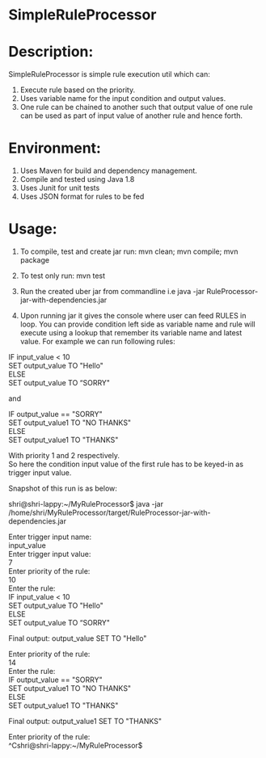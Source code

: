 # SimpleRuleProcessor

Description:
============
SimpleRuleProcessor is simple rule execution util which can:
1. Execute rule based on the priority.
2. Uses variable name for the input condition and output values.
3. One rule can be chained to another such that output value of one rule can be used as part of input value of another rule and hence forth.


Environment:
============
1. Uses Maven for build and dependency management.
2. Compile and tested using Java 1.8
3. Uses Junit for unit tests
4. Uses JSON format for rules to be fed


Usage:
=======

1. To compile, test and create jar run:
mvn clean; mvn compile; mvn package

2. To test only run:
mvn test

3. Run the created uber jar from commandline i.e
java -jar RuleProcessor-jar-with-dependencies.jar

4. Upon running jar it gives the console where user can feed RULES in loop.
You can provide condition left side as variable name and rule will execute using a lookup that remember its variable name and latest value.
For example we can run following rules:  
   
IF input_value < 10   
        SET output_value TO "Hello"   
ELSE   
        SET output_value TO “SORRY"   
   
and   
   
IF output_value == "SORRY"    
    SET output_value1 TO "NO THANKS"   
ELSE    
    SET output_value1 TO "THANKS"   
   
With priority 1 and 2 respectively.   
So here the condition input value of the first rule has to be keyed-in as trigger input value.    
   
Snapshot of this run is as below:   
  
shri@shri-lappy:~/MyRuleProcessor$ java -jar /home/shri/MyRuleProcessor/target/RuleProcessor-jar-with-dependencies.jar    

Enter trigger input name:    
input_value   
Enter trigger input value:   
7  
Enter priority of the rule:   
10   
Enter the rule:   
IF input_value < 10  
        SET output_value TO "Hello"   
ELSE   
        SET output_value TO “SORRY"  
  
Final output: output_value SET TO "Hello"  
  
Enter priority of the rule:  
14  
Enter the rule:   
IF output_value == "SORRY"  
    SET output_value1 TO "NO THANKS"  
ELSE   
    SET output_value1 TO "THANKS"  
  
Final output: output_value1 SET TO "THANKS"  
  
Enter priority of the rule:  
^Cshri@shri-lappy:~/MyRuleProcessor$   
